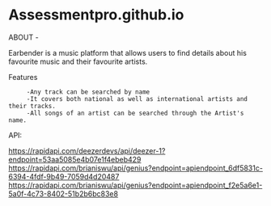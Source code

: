 # Assessmentpro.github.io

ABOUT -

Earbender is a music platform that allows users to find details about his favourite music and their favourite artists.

Features 

         -Any track can be searched by name 
         -It covers both national as well as international artists and their tracks.
         -All songs of an artist can be searched through the Artist's name.

API:

https://rapidapi.com/deezerdevs/api/deezer-1?endpoint=53aa5085e4b07e1f4ebeb429 
https://rapidapi.com/brianiswu/api/genius?endpoint=apiendpoint_6df5831c-6394-4fdf-9b49-7059d4d20487 
https://rapidapi.com/brianiswu/api/genius?endpoint=apiendpoint_f2e5a6e1-5a0f-4c73-8402-51b2b6bc83e8
